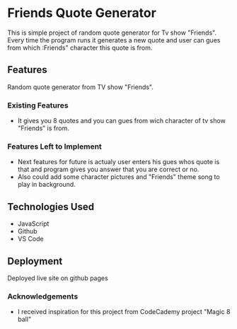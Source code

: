 # Friends Quote Generator

This is simple project of random quote generator for Tv show "Friends". Every time the program runs it generates a new quote and user can gues from which :Friends" character this quote is from.

## Features

Random quote generator from TV show "Friends".

### Existing Features

- It gives you 8 quotes and you can gues from wich character of tv show "Friends" is from.

### Features Left to Implement

- Next features for future is actualy user enters his gues whos quote is that and program gives you answer that you are correct or no.
- Also could add some character pictures and "Friends" theme song to play in background.

## Technologies Used

- JavaScript
- Github
- VS Code

## Deployment

Deployed live site on github pages

### Acknowledgements

- I received inspiration for this project from CodeCademy project "Magic 8 ball"
